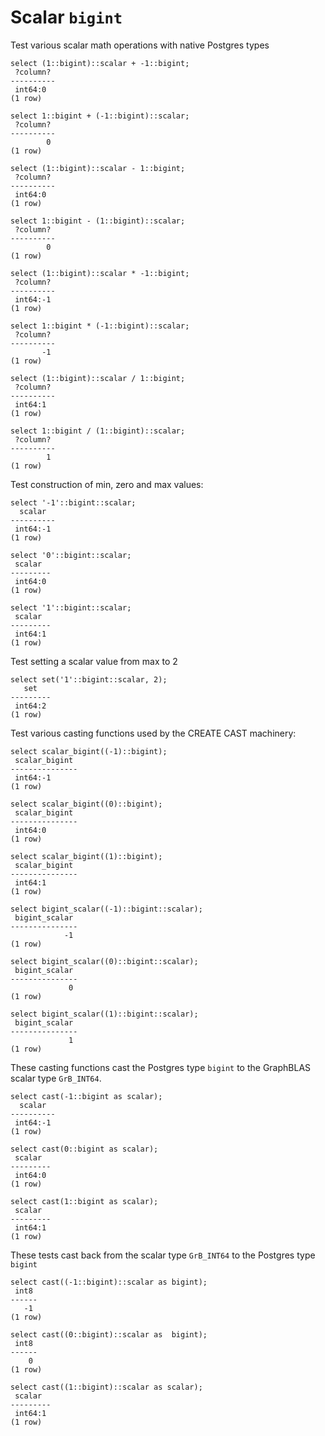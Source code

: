 # Scalar `bigint`

Test various scalar math operations with native Postgres types
``` postgres-console
select (1::bigint)::scalar + -1::bigint;
 ?column? 
----------
 int64:0
(1 row)

select 1::bigint + (-1::bigint)::scalar;
 ?column? 
----------
        0
(1 row)

select (1::bigint)::scalar - 1::bigint;
 ?column? 
----------
 int64:0
(1 row)

select 1::bigint - (1::bigint)::scalar;
 ?column? 
----------
        0
(1 row)

select (1::bigint)::scalar * -1::bigint;
 ?column? 
----------
 int64:-1
(1 row)

select 1::bigint * (-1::bigint)::scalar;
 ?column? 
----------
       -1
(1 row)

select (1::bigint)::scalar / 1::bigint;
 ?column? 
----------
 int64:1
(1 row)

select 1::bigint / (1::bigint)::scalar;
 ?column? 
----------
        1
(1 row)

```
Test construction of min, zero and max values:
``` postgres-console
select '-1'::bigint::scalar;
  scalar  
----------
 int64:-1
(1 row)

select '0'::bigint::scalar;
 scalar  
---------
 int64:0
(1 row)

select '1'::bigint::scalar;
 scalar  
---------
 int64:1
(1 row)

```
Test setting a scalar value from max to 2
``` postgres-console
select set('1'::bigint::scalar, 2);
   set   
---------
 int64:2
(1 row)

```
Test various casting functions used by the CREATE CAST machinery:
``` postgres-console
select scalar_bigint((-1)::bigint);
 scalar_bigint 
---------------
 int64:-1
(1 row)

select scalar_bigint((0)::bigint);
 scalar_bigint 
---------------
 int64:0
(1 row)

select scalar_bigint((1)::bigint);
 scalar_bigint 
---------------
 int64:1
(1 row)

select bigint_scalar((-1)::bigint::scalar);
 bigint_scalar 
---------------
            -1
(1 row)

select bigint_scalar((0)::bigint::scalar);
 bigint_scalar 
---------------
             0
(1 row)

select bigint_scalar((1)::bigint::scalar);
 bigint_scalar 
---------------
             1
(1 row)

```
These casting functions cast the Postgres type `bigint` to the
GraphBLAS scalar type `GrB_INT64`.
``` postgres-console
select cast(-1::bigint as scalar);
  scalar  
----------
 int64:-1
(1 row)

select cast(0::bigint as scalar);
 scalar  
---------
 int64:0
(1 row)

select cast(1::bigint as scalar);
 scalar  
---------
 int64:1
(1 row)

```
These tests cast back from the scalar type `GrB_INT64` to the
Postgres type `bigint`
``` postgres-console
select cast((-1::bigint)::scalar as bigint);
 int8 
------
   -1
(1 row)

select cast((0::bigint)::scalar as  bigint);
 int8 
------
    0
(1 row)

select cast((1::bigint)::scalar as scalar);
 scalar  
---------
 int64:1
(1 row)

```